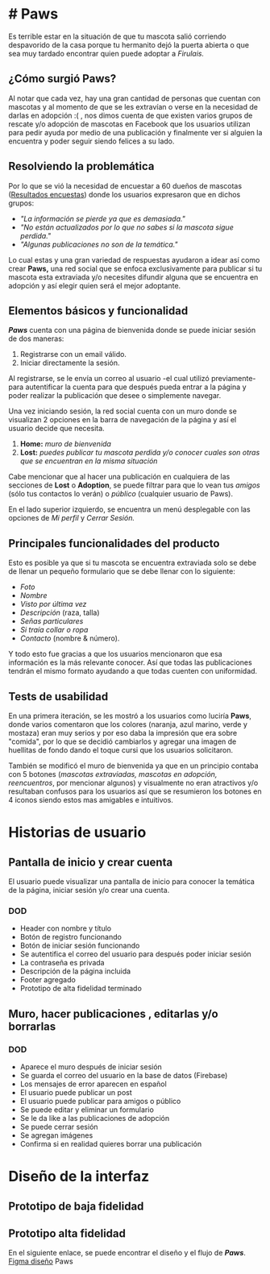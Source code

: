 # # Paws

Es terrible estar en la situación de que tu mascota salió corriendo despavorido de la casa porque tu hermanito dejó la puerta abierta o que sea muy tardado encontrar quien puede adoptar a  _Firulais._

## ¿Cómo surgió Paws?

Al notar que cada vez, hay una gran cantidad de personas que cuentan con mascotas y al momento de que se les extravían o verse en la necesidad de darlas en adopción :( , nos dimos cuenta de que existen varios grupos de rescate y/o adopción de mascotas en Facebook que los usuarios utilizan para pedir ayuda por medio de una publicación y finalmente ver si alguien la encuentra y poder seguir siendo felices a su lado.

## Resolviendo la problemática

Por lo que se vió la necesidad de encuestar a 60 dueños de mascotas ([Resultados encuestas](https://docs.google.com/forms/d/1SJRiXrmyt43-qs4E3k32E9OCF9ME8akMhWEBjxdOPjQ/edit#responses)) donde los usuarios expresaron que en dichos grupos:

-   _"La información se pierde ya que es demasiada."_
-   _"No están actualizados por lo que no sabes si la mascota sigue perdida."_
-   _"Algunas publicaciones no son de la temática."_

Lo cual estas y una gran variedad de respuestas ayudaron a idear así como crear  **Paws,**  una red social que se enfoca exclusivamente para publicar si tu mascota esta extraviada y/o necesites difundir alguna que se encuentra en adopción y así elegir quien será el mejor adoptante.

## Elementos básicos y funcionalidad

_**Paws**_  cuenta con una página de bienvenida donde se puede iniciar sesión de dos maneras:

1.  Registrarse con un email válido.
2.  Iniciar directamente la sesión.

Al registrarse, se le envía un correo al usuario -el cual utilizó previamente- para autentificar la cuenta para que después pueda entrar a la página y poder realizar la publicación que desee o simplemente navegar.

Una vez iniciando sesión, la red social cuenta con un muro donde se visualizan 2 opciones en la barra de navegación de la página y así el usuario decide que necesita.

1.  **Home:**  _muro de bienvenida_
2.  **Lost:**  _puedes publicar tu mascota perdida y/o conocer cuales son otras que se encuentran en la misma situación_

Cabe mencionar que al hacer una publicación en cualquiera de las secciones de  **Lost**  o  **Adoption**, se puede filtrar para que lo vean tus  _amigos_  (sólo tus contactos lo verán) o  _público_  (cualquier usuario de Paws).

En el lado superior izquierdo, se encuentra un menú desplegable con las opciones de  _Mi perfil_  y  _Cerrar Sesión._

## Principales funcionalidades del producto

Esto es posible ya que si tu mascota se encuentra extraviada solo se debe de llenar un pequeño formulario que se debe llenar con lo siguiente:


-   _Foto_
-   _Nombre_
-   _Visto por última vez_
-   _Descripción_  (raza, talla)
-   _Señas particulares_
-   _Si traía collar o ropa_
-   _Contacto_  (nombre & número).


Y todo esto fue gracias a que los usuarios mencionaron que esa información es la más relevante conocer. Así que todas las publicaciones tendrán el mismo formato ayudando a que todas cuenten con uniformidad.

## Tests de usabilidad

En una primera iteración, se les mostró a los usuarios como luciría  **Paws**, donde varios comentaron que los colores (naranja, azul marino, verde y mostaza) eran muy serios y por eso daba la impresión que era sobre "comida", por lo que se decidió cambiarlos y agregar una imagen de huellitas de fondo dando el toque cursi que los usuarios solicitaron.

También se modificó el muro de bienvenida ya que en un principio contaba con 5 botones (_mascotas extraviadas, mascotas en adopción, reencuentros_, por mencionar algunos) y visualmente no eran atractivos y/o resultaban confusos para los usuarios así que se resumieron los botones en 4 iconos siendo estos mas amigables e intuitivos.

# Historias de usuario

## Pantalla de inicio y crear cuenta

El usuario puede visualizar una pantalla de inicio para conocer la temática de la página, iniciar sesión y/o crear una cuenta.

### DOD

-   Header con nombre y título
-   Botón de registro funcionando
-   Botón de iniciar sesión funcionando
-   Se autentifica el correo del usuario para después poder iniciar sesión
-   La contraseña es privada
-   Descripción de la página incluida
-   Footer agregado
-   Prototipo de alta fidelidad terminado

## Muro, hacer publicaciones , editarlas y/o borrarlas

### [](https://github.com/NathaliCo/GDL002-social-network#dod-1)DOD

-   Aparece el muro después de iniciar sesión
-   Se guarda el correo del usuario en la base de datos (Firebase)
-   Los mensajes de error aparecen en español
-   El usuario puede publicar un post
-   El usuario puede publicar para amigos o público
-   Se puede editar y eliminar un formulario
-   Se le da like a las publicaciones de adopción
-   Se puede cerrar sesión
-   Se agregan imágenes
-   Confirma si en realidad quieres borrar una publicación

# Diseño de la interfaz

## Prototipo de baja fidelidad


## Prototipo alta fidelidad

En el siguiente enlace, se puede encontrar el diseño y el flujo de  _**Paws**_.  [Figma diseño](https://www.figma.com/file/bkR9sXI0Yz8MD3vj7xdkuXpu/pet-patrol?node-id=0%3A1) Paws
